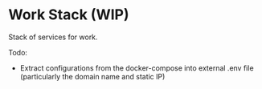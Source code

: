 # Work Stack (WIP)

Stack of services for work. 

Todo:

- Extract configurations from the docker-compose into external .env file (particularly the domain name and static IP)
